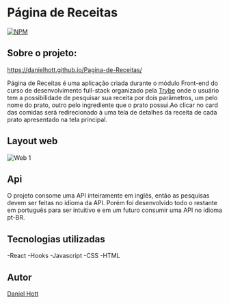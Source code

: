 # Página de Receitas

[![NPM](https://img.shields.io/npm/l/react)](https://github.com/DanielHott/Pagina-de-Receitas/blob/master/LICENSE)

## Sobre o projeto:
https://danielhott.github.io/Pagina-de-Receitas/

Página de Receitas é uma aplicação criada durante o módulo Front-end do curso de desenvolvimento full-stack organizado pela [Trybe](https://www.betrybe.com/) onde o usuário tem a possibilidade de pesquisar sua receita por dois parâmetros, um pelo nome do prato, outro pelo ingrediente que o prato possui.Ao clicar no card das comidas será redirecionado à uma tela de detalhes da receita de cada prato apresentado na tela principal.

## Layout web

![Web 1](https://github.com/DanielHott/exercise-redux-thunk/blob/exercise-one/meuSite.png)

## Api

O projeto consome uma API inteiramente em inglês, então as pesquisas devem ser feitas no idioma da API. Porém foi desenvolvido todo o restante em português para ser intuitivo e em um futuro consumir uma API no idioma pt-BR.

## Tecnologias utilizadas
-React
-Hooks
-Javascript
-CSS
-HTML

## Autor

[Daniel Hott](https://www.linkedin.com/in/danielhott/) 


